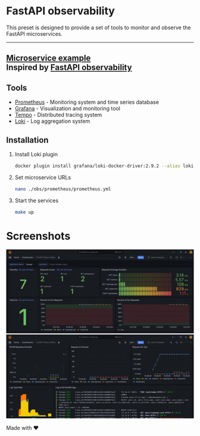 # FastAPI observability

This preset is designed to provide a set of tools to monitor and observe the FastAPI microservices.

---
[Microservice example](https://github.com/everysoftware/fastapi-auth)  
Inspired by [FastAPI observability](https://github.com/blueswen/fastapi-observability)
---

## Tools

- [Prometheus](https://prometheus.io/) - Monitoring system and time series database
- [Grafana](https://grafana.com/) - Visualization and monitoring tool
- [Tempo](https://grafana.com/oss/tempo/) - Distributed tracing system
- [Loki](https://grafana.com/oss/loki/) - Log aggregation system

## Installation

1. Install Loki plugin
    ```bash
    docker plugin install grafana/loki-docker-driver:2.9.2 --alias loki --grant-all-permissions
    ```
2. Set microservice URLs
    ```bash
    nano ./obs/prometheus/prometheus.yml
    ```
3. Start the services
    ```bash
    make up
    ```

# Screenshots

![dashboard_metrics.png](/assets/dashboard_metrics.png)
![dashboards_logs.png](/assets/dashboards_logs.png)

Made with ❤️